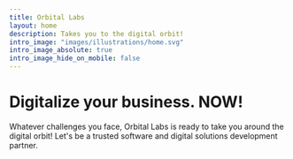 ```yaml
---
title: Orbital Labs
layout: home
description: Takes you to the digital orbit!
intro_image: "images/illustrations/home.svg"
intro_image_absolute: true
intro_image_hide_on_mobile: false
---
```


# Digitalize your business. NOW!

Whatever challenges you face, Orbital Labs is ready to take you around the digital orbit! Let's be a trusted software and digital solutions development partner.
